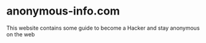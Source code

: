 # anonymous-info.com
This website contains some guide to become a Hacker and stay anonymous on the web
